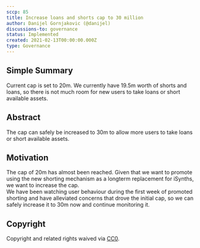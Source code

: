 ```yaml
---
sccp: 85
title: Increase loans and shorts cap to 30 million
author: Danijel Gornjakovic (@danijel)
discussions-to: governance
status: Implemented
created: 2021-02-13T00:00:00.000Z
type: Governance
---
```


<!--You can leave these HTML comments in your merged SCCP and delete the visible duplicate text guides, they will not appear and may be helpful to refer to if you edit it again. This is the suggested template for new SCCPs. Note that an SCCP number will be assigned by an editor. When opening a pull request to submit your SCCP, please use an abbreviated title in the filename, `sccp-draft_title_abbrev.md`. The title should be 44 characters or less.-->

## Simple Summary

<!--"If you can't explain it simply, you don't understand it well enough." Provide a simplified and layman-accessible explanation of the SCCP.-->

Current cap is set to 20m. We currently have 19.5m worth of shorts and loans, so there is not much room for new users to take loans or short available assets.

## Abstract

<!--A short (~200 word) description of the variable change proposed.-->

The cap can safely be increased to 30m to allow more users to take loans or short available assets.

## Motivation

<!--The motivation is critical for SCCPs that want to update variables within Synthetix. It should clearly explain why the existing variable is not incentive aligned. SCCP submissions without sufficient motivation may be rejected outright.-->

The cap of 20m has almost been reached. Given that we want to promote using the new shorting mechanism as a longterm replacement for iSynths, we want to increase the cap.  
We have been watching user behaviour during the first week of promoted shorting and have alleviated concerns that drove the initial cap, so we can safely increase it to 30m now and continue monitoring it. 

## Copyright

Copyright and related rights waived via [CC0](https://creativecommons.org/publicdomain/zero/1.0/).
